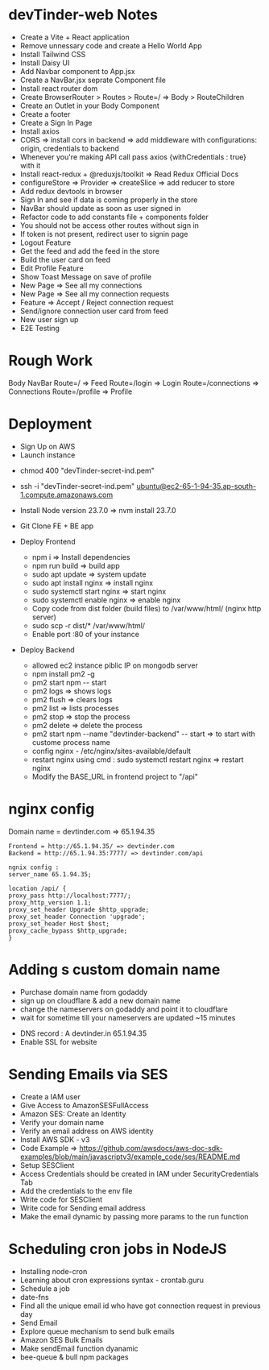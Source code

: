 # devTinder-web Notes

- Create a Vite + React application
- Remove unnessary code and create a Hello World App
- Install Tailwind CSS
- Install Daisy UI
- Add Navbar component to App.jsx
- Create a NavBar.jsx seprate Component file
- Install react router dom
- Create BrowserRouter > Routes > Route=/ => Body > RouteChildren
- Create an Outlet in your Body Component
- Create a footer
- Create a Sign In Page
- Install axios
- CORS => install cors in backend => add middleware with configurations: origin, credentials to backend
- Whenever you're making API call pass axios {withCredentials : true} with it
- Install react-redux + @reduxjs/toolkit => Read Redux Official Docs
- configureStore => Provider => createSlice => add reducer to store
- Add redux devtools in browser
- Sign In and see if data is coming properly in the store
- NavBar should update as soon as user signed in
- Refactor code to add constants file + components folder
- You should not be access other routes without sign in
- If token is not present, redirect user to signin page
- Logout Feature
- Get the feed and add the feed in the store
- Build the user card on feed
- Edit Profile Feature
- Show Toast Message on save of profile
- New Page => See all my connections
- New Page => See all my connection requests
- Feature => Accept / Reject connection request
- Send/ignore connection user card from feed
- New user sign up
- E2E Testing

# Rough Work

Body
NavBar
Route=/ => Feed
Route=/login => Login
Route=/connections => Connections
Route=/profile => Profile

# Deployment

- Sign Up on AWS
- Launch instance
<!-- - chmod 400 "devTinder-secret.pem" : EUR -->
- chmod 400 "devTinder-secret-ind.pem"
<!-- - ssh -i "devTinder-secret.pem" ubuntu@ec2-16-170-250-183.eu-north-1.compute.amazonaws.com : EUR -->
- ssh -i "devTinder-secret-ind.pem" ubuntu@ec2-65-1-94-35.ap-south-1.compute.amazonaws.com
- Install Node version 23.7.0 => nvm install 23.7.0
- Git Clone FE + BE app
- Deploy Frontend
  - npm i => Install dependencies
  - npm run build => build app
  - sudo apt update => system update
  - sudo apt install nginx => install nginx
  - sudo systemctl start nginx => start nginx
  - sudo systemctl enable nginx => enable nginx
  - Copy code from dist folder (build files) to /var/www/html/ (nginx http server)
  - sudo scp -r dist/\* /var/www/html/
  - Enable port :80 of your instance
- Deploy Backend

  - allowed ec2 instance piblic IP on mongodb server
  - npm install pm2 -g
  - pm2 start npm -- start
  - pm2 logs => shows logs
  - pm2 flush <processName> => clears logs
  - pm2 list => lists processes
  - pm2 stop <processName> => stop the process
  - pm2 delete <processName> => delete the process
  - pm2 start npm --name "devtinder-backend" -- start => to start with custome process name
  - config nginx - /etc/nginx/sites-available/default
  - restart nginx using cmd : sudo systemctl restart nginx => restart nginx
  - Modify the BASE_URL in frontend project to "/api"

# nginx config

<!-- Domain name = devtinder.com => 16.170.250.183 : EUR -->

Domain name = devtinder.com => 65.1.94.35

    Frontend = http://65.1.94.35/ => devtinder.com
    Backend = http://65.1.94.35:7777/ => devtinder.com/api

    ngnix config :
    server_name 65.1.94.35;

    location /api/ {
    proxy_pass http://localhost:7777/;
    proxy_http_version 1.1;
    proxy_set_header Upgrade $http_upgrade;
    proxy_set_header Connection 'upgrade';
    proxy_set_header Host $host;
    proxy_cache_bypass $http_upgrade;
    }

# Adding s custom domain name

- Purchase domain name from godaddy
- sign up on cloudflare & add a new domain name
- change the nameservers on godaddy and point it to cloudflare
- wait for sometime till your nameservers are updated ~15 minutes
<!-- - DNS record : A devtinder.in 16.170.250.183 : EUR -->
- DNS record : A devtinder.in 65.1.94.35
- Enable SSL for website

# Sending Emails via SES

- Create a IAM user
- Give Access to AmazonSESFullAccess
- Amazon SES: Create an Identity
- Verify your domain name
- Verify an email address on AWS identity
- Install AWS SDK - v3
- Code Example => https://github.com/awsdocs/aws-doc-sdk-examples/blob/main/javascriptv3/example_code/ses/README.md
- Setup SESClient
- Access Credentials should be created in IAM under SecurityCredentials Tab
- Add the credentials to the env file
- Write code for SESClient
- Write code for Sending email address
- Make the email dynamic by passing more params to the run function

# Scheduling cron jobs in NodeJS

- Installing node-cron
- Learning about cron expressions syntax - crontab.guru
- Schedule a job
- date-fns
- Find all the unique email id who have got connection request in previous day
- Send Email
- Explore queue mechanism to send bulk emails
- Amazon SES Bulk Emails
- Make sendEmail function dyanamic
- bee-queue & bull npm packages
